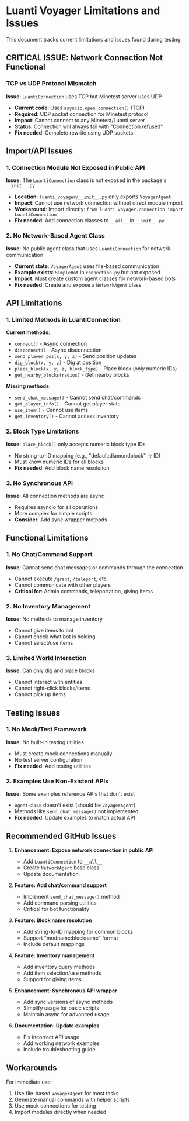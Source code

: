 # Luanti Voyager Limitations and Issues

This document tracks current limitations and issues found during testing.

## CRITICAL ISSUE: Network Connection Not Functional

### TCP vs UDP Protocol Mismatch
**Issue**: `LuantiConnection` uses TCP but Minetest server uses UDP
- **Current code**: Uses `asyncio.open_connection()` (TCP)
- **Required**: UDP socket connection for Minetest protocol
- **Impact**: Cannot connect to any Minetest/Luanti server
- **Status**: Connection will always fail with "Connection refused"
- **Fix needed**: Complete rewrite using UDP sockets

## Import/API Issues

### 1. Connection Module Not Exposed in Public API
**Issue**: The `LuantiConnection` class is not exposed in the package's `__init__.py`
- **Location**: `luanti_voyager/__init__.py` only exports `VoyagerAgent`
- **Impact**: Cannot use network connection without direct module import
- **Workaround**: Import directly: `from luanti_voyager.connection import LuantiConnection`
- **Fix needed**: Add connection classes to `__all__` in `__init__.py`

### 2. No Network-Based Agent Class
**Issue**: No public agent class that uses `LuantiConnection` for network communication
- **Current state**: `VoyagerAgent` uses file-based communication
- **Example exists**: `SimpleBot` in `connection.py` but not exposed
- **Impact**: Must create custom agent classes for network-based bots
- **Fix needed**: Create and expose a `NetworkAgent` class

## API Limitations

### 1. Limited Methods in LuantiConnection
**Current methods**:
- `connect()` - Async connection
- `disconnect()` - Async disconnection  
- `send_player_pos(x, y, z)` - Send position updates
- `dig_block(x, y, z)` - Dig at position
- `place_block(x, y, z, block_type)` - Place block (only numeric IDs)
- `get_nearby_blocks(radius)` - Get nearby blocks

**Missing methods**:
- `send_chat_message()` - Cannot send chat/commands
- `get_player_info()` - Cannot get player state
- `use_item()` - Cannot use items
- `get_inventory()` - Cannot access inventory

### 2. Block Type Limitations
**Issue**: `place_block()` only accepts numeric block type IDs
- No string-to-ID mapping (e.g., "default:diamondblock" → ID)
- Must know numeric IDs for all blocks
- **Fix needed**: Add block name resolution

### 3. No Synchronous API
**Issue**: All connection methods are async
- Requires asyncio for all operations
- More complex for simple scripts
- **Consider**: Add sync wrapper methods

## Functional Limitations

### 1. No Chat/Command Support
**Issue**: Cannot send chat messages or commands through the connection
- Cannot execute `/grant`, `/teleport`, etc.
- Cannot communicate with other players
- **Critical for**: Admin commands, teleportation, giving items

### 2. No Inventory Management
**Issue**: No methods to manage inventory
- Cannot give items to bot
- Cannot check what bot is holding
- Cannot select/use items

### 3. Limited World Interaction
**Issue**: Can only dig and place blocks
- Cannot interact with entities
- Cannot right-click blocks/items
- Cannot pick up items

## Testing Issues

### 1. No Mock/Test Framework
**Issue**: No built-in testing utilities
- Must create mock connections manually
- No test server configuration
- **Fix needed**: Add testing utilities

### 2. Examples Use Non-Existent APIs
**Issue**: Some examples reference APIs that don't exist
- `Agent` class doesn't exist (should be `VoyagerAgent`)
- Methods like `send_chat_message()` not implemented
- **Fix needed**: Update examples to match actual API

## Recommended GitHub Issues

1. **Enhancement: Expose network connection in public API**
   - Add `LuantiConnection` to `__all__`
   - Create `NetworkAgent` base class
   - Update documentation

2. **Feature: Add chat/command support**
   - Implement `send_chat_message()` method
   - Add command parsing utilities
   - Critical for bot functionality

3. **Feature: Block name resolution**
   - Add string-to-ID mapping for common blocks
   - Support "modname:blockname" format
   - Include default mappings

4. **Feature: Inventory management**
   - Add inventory query methods
   - Add item selection/use methods
   - Support for giving items

5. **Enhancement: Synchronous API wrapper**
   - Add sync versions of async methods
   - Simplify usage for basic scripts
   - Maintain async for advanced usage

6. **Documentation: Update examples**
   - Fix incorrect API usage
   - Add working network examples
   - Include troubleshooting guide

## Workarounds

For immediate use:
1. Use file-based `VoyagerAgent` for most tasks
2. Generate manual commands with helper scripts
3. Use mock connections for testing
4. Import modules directly when needed